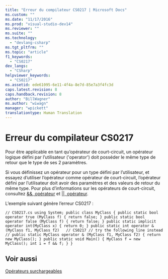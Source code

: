 ```yaml
---
title: "Erreur du compilateur CS0217 | Microsoft Docs"
ms.custom: ""
ms.date: "11/17/2016"
ms.prod: "visual-studio-dev14"
ms.reviewer: ""
ms.suite: ""
ms.technology: 
  - "devlang-csharp"
ms.tgt_pltfrm: ""
ms.topic: "article"
f1_keywords: 
  - "CS0217"
dev_langs: 
  - "CSharp"
helpviewer_keywords: 
  - "CS0217"
ms.assetid: ede61095-6e11-4f4a-8e7d-85e7a3f4fc3d
caps.latest.revision: 8
caps.handback.revision: 8
author: "BillWagner"
ms.author: "wiwagn"
manager: "wpickett"
translationtype: Human Translation
---
```

# Erreur du compilateur CS0217
Pour être applicable en tant qu’opérateur de court\-circuit, un opérateur logique défini par l’utilisateur \('operator'\) doit posséder le même type de retour que le type de ses 2 paramètres.  
  
 Si vous définissez un opérateur pour un type défini par l’utilisateur, et essayez d’utiliser l’opérateur comme opérateur de court\-circuit, l’opérateur défini par l’utilisateur doit avoir des paramètres et des valeurs de retour du même type. Pour plus d’informations sur les opérateurs de court\-circuit, consultez [&&, opérateur](../../csharp/language-reference/operators/conditional-and-operator.md) et [&#124;&#124;, opérateur](../../csharp/language-reference/operators/conditional-or-operator.md).  
  
 L’exemple suivant génère l’erreur CS0217 :  
  
```  
// CS0217.cs using System; public class MyClass { public static bool operator true (MyClass f) { return false; } public static bool operator false (MyClass f) { return false; } public static implicit operator int(MyClass x) { return 0; } public static int operator & (MyClass f1, MyClass f2)   // CS0217 // try the following line instead // public static MyClass operator & (MyClass f1, MyClass f2) { return new MyClass(); } public static void Main() { MyClass f = new MyClass(); int i = f && f; } }  
```  
  
## Voir aussi  
 [Opérateurs surchargeables](../../csharp/programming-guide/statements-expressions-operators/overloadable-operators.md)
